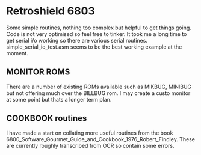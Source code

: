 # Retroshield 6803
 Some simple routines, nothing too complex but helpful to get things going.
 Code is not very optimised so feel free to tinker.
 It took me a long time to get serial i/o working so there are various serial routines.
 simple_serial_io_test.asm seems to be the best working example at the moment.
## MONITOR ROMS
 There are a number of existing ROMs available such as MIKBUG, MINIBUG but not offering much over the BILLBUG rom. I may create a custo monitor at some point but thats a longer term plan.
## COOKBOOK routines
I have made a start on collating more useful routines from the book 6800_Software_Gourmet_Guide_and_Cookbook_1976_Robert_Findley.
These are currently roughly transcribed from OCR so contain some errors. 
